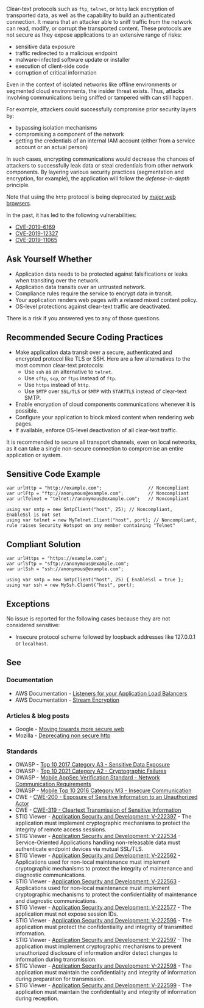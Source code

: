 Clear-text protocols such as `ftp`, `telnet`, or `http` lack encryption of transported data, as well as the
capability to build an authenticated connection. It means that an attacker able to sniff traffic from the network can read, modify, or corrupt the
transported content. These protocols are not secure as they expose applications to an extensive range of risks:

- sensitive data exposure
- traffic redirected to a malicious endpoint
- malware-infected software update or installer
- execution of client-side code
- corruption of critical information

Even in the context of isolated networks like offline environments or segmented cloud environments, the insider threat exists. Thus, attacks
involving communications being sniffed or tampered with can still happen.

For example, attackers could successfully compromise prior security layers by:

- bypassing isolation mechanisms
- compromising a component of the network
- getting the credentials of an internal IAM account (either from a service account or an actual person)

In such cases, encrypting communications would decrease the chances of attackers to successfully leak data or steal credentials from other network
components. By layering various security practices (segmentation and encryption, for example), the application will follow the
*defense-in-depth* principle.

Note that using the `http` protocol is being deprecated by [major web browsers](https://blog.mozilla.org/security/2015/04/30/deprecating-non-secure-http).

In the past, it has led to the following vulnerabilities:

- [CVE-2019-6169](https://nvd.nist.gov/vuln/detail/CVE-2019-6169)
- [CVE-2019-12327](https://nvd.nist.gov/vuln/detail/CVE-2019-12327)
- [CVE-2019-11065](https://nvd.nist.gov/vuln/detail/CVE-2019-11065)

## Ask Yourself Whether

- Application data needs to be protected against falsifications or leaks when transiting over the network.
- Application data transits over an untrusted network.
- Compliance rules require the service to encrypt data in transit.
- Your application renders web pages with a relaxed mixed content policy.
- OS-level protections against clear-text traffic are deactivated.

There is a risk if you answered yes to any of those questions.

## Recommended Secure Coding Practices

- Make application data transit over a secure, authenticated and encrypted protocol like TLS or SSH. Here are a few alternatives to the most
  common clear-text protocols:
    - Use `ssh` as an alternative to `telnet`.
    - Use `sftp`, `scp`, or `ftps` instead of `ftp`.
    - Use `https` instead of `http`.
    - Use `SMTP` over `SSL/TLS` or `SMTP` with `STARTTLS` instead of clear-text SMTP.
- Enable encryption of cloud components communications whenever it is possible.
- Configure your application to block mixed content when rendering web pages.
- If available, enforce OS-level deactivation of all clear-text traffic.

It is recommended to secure all transport channels, even on local networks, as it can take a single non-secure connection to compromise an entire
application or system.

## Sensitive Code Example

    var urlHttp = "http://example.com";                 // Noncompliant
    var urlFtp = "ftp://anonymous@example.com";         // Noncompliant
    var urlTelnet = "telnet://anonymous@example.com";   // Noncompliant

    using var smtp = new SmtpClient("host", 25); // Noncompliant, EnableSsl is not set
    using var telnet = new MyTelnet.Client("host", port); // Noncompliant, rule raises Security Hotspot on any member containing "Telnet"

## Compliant Solution

    var urlHttps = "https://example.com";
    var urlSftp = "sftp://anonymous@example.com";
    var urlSsh = "ssh://anonymous@example.com";

    using var smtp = new SmtpClient("host", 25) { EnableSsl = true };
    using var ssh = new MySsh.Client("host", port);

## Exceptions

No issue is reported for the following cases because they are not considered sensitive:

- Insecure protocol scheme followed by loopback addresses like 127.0.0.1 or `localhost`.

## See

### Documentation

- AWS Documentation - [Listeners for
  your Application Load Balancers](https://docs.aws.amazon.com/elasticloadbalancing/latest/application/load-balancer-listeners.html)
- AWS Documentation - [Stream Encryption](https://docs.aws.amazon.com/AWSCloudFormation/latest/UserGuide/aws-properties-kinesis-stream-streamencryption.html)

### Articles & blog posts

- Google - [Moving towards more secure web](https://security.googleblog.com/2016/09/moving-towards-more-secure-web.html)
- Mozilla - [Deprecating non secure http](https://blog.mozilla.org/security/2015/04/30/deprecating-non-secure-http/)

### Standards

- OWASP - [Top 10 2017 Category A3 - Sensitive Data
  Exposure](https://owasp.org/www-project-top-ten/2017/A3_2017-Sensitive_Data_Exposure)
- OWASP - [Top 10 2021 Category A2 - Cryptographic Failures](https://owasp.org/Top10/A02_2021-Cryptographic_Failures/)
- OWASP - [Mobile AppSec
  Verification Standard - Network Communication Requirements](https://mobile-security.gitbook.io/masvs/security-requirements/0x10-v5-network_communication_requirements)
- OWASP - [Mobile Top 10 2016 Category M3 - Insecure
  Communication](https://owasp.org/www-project-mobile-top-10/2016-risks/m3-insecure-communication)
- CWE - [CWE-200 - Exposure of Sensitive Information to an Unauthorized Actor](https://cwe.mitre.org/data/definitions/200)
- CWE - [CWE-319 - Cleartext Transmission of Sensitive Information](https://cwe.mitre.org/data/definitions/319)
- STIG Viewer - [Application Security and
  Development: V-222397](https://stigviewer.com/stig/application_security_and_development/2023-06-08/finding/V-222397) - The application must implement cryptographic mechanisms to protect the integrity of remote access sessions.
- STIG Viewer - [Application Security and
  Development: V-222534](https://stigviewer.com/stig/application_security_and_development/2023-06-08/finding/V-222534) - Service-Oriented Applications handling non-releasable data must authenticate endpoint devices via mutual SSL/TLS.
- STIG Viewer - [Application Security and
  Development: V-222562](https://stigviewer.com/stig/application_security_and_development/2023-06-08/finding/V-222562) - Applications used for non-local maintenance must implement cryptographic mechanisms to protect the integrity of
  maintenance and diagnostic communications.
- STIG Viewer - [Application Security and
  Development: V-222563](https://stigviewer.com/stig/application_security_and_development/2023-06-08/finding/V-222563) - Applications used for non-local maintenance must implement cryptographic mechanisms to protect the confidentiality of
  maintenance and diagnostic communications.
- STIG Viewer - [Application Security and
  Development: V-222577](https://stigviewer.com/stig/application_security_and_development/2023-06-08/finding/V-222577) - The application must not expose session IDs.
- STIG Viewer - [Application Security and
  Development: V-222596](https://stigviewer.com/stig/application_security_and_development/2023-06-08/finding/V-222596) - The application must protect the confidentiality and integrity of transmitted information.
- STIG Viewer - [Application Security and
  Development: V-222597](https://stigviewer.com/stig/application_security_and_development/2023-06-08/finding/V-222597) - The application must implement cryptographic mechanisms to prevent unauthorized disclosure of information and/or detect
  changes to information during transmission.
- STIG Viewer - [Application Security and
  Development: V-222598](https://stigviewer.com/stig/application_security_and_development/2023-06-08/finding/V-222598) - The application must maintain the confidentiality and integrity of information during preparation for transmission.
- STIG Viewer - [Application Security and
  Development: V-222599](https://stigviewer.com/stig/application_security_and_development/2023-06-08/finding/V-222599) - The application must maintain the confidentiality and integrity of information during reception.